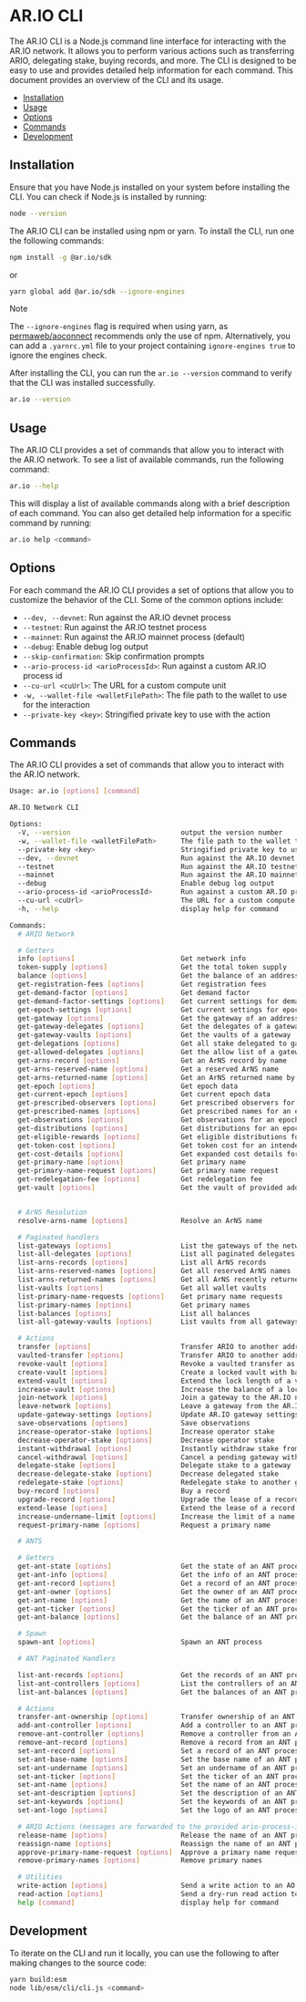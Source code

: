 # AR.IO CLI

The AR.IO CLI is a Node.js command line interface for interacting with the AR.IO network. It allows you to perform various actions such as transferring ARIO, delegating stake, buying records, and more. The CLI is designed to be easy to use and provides detailed help information for each command. This document provides an overview of the CLI and its usage.

<!-- toc -->

- [Installation](#installation)
- [Usage](#usage)
- [Options](#options)
- [Commands](#commands)
- [Development](#development)

<!-- tocstop -->

## Installation

Ensure that you have Node.js installed on your system before installing the CLI. You can check if Node.js is installed by running:

```bash
node --version
```

The AR.IO CLI can be installed using npm or yarn. To install the CLI, run one the following commands:

```bash
npm install -g @ar.io/sdk
```

or

```bash
yarn global add @ar.io/sdk --ignore-engines
```

> [!NOTE]
> The `--ignore-engines` flag is required when using yarn, as [permaweb/aoconnect] recommends only the use of npm. Alternatively, you can add a `.yarnrc.yml` file to your project containing `ignore-engines true` to ignore the engines check.

After installing the CLI, you can run the `ar.io --version` command to verify that the CLI was installed successfully.

```bash
ar.io --version
```

## Usage

The AR.IO CLI provides a set of commands that allow you to interact with the AR.IO network. To see a list of available commands, run the following command:

```bash
ar.io --help
```

This will display a list of available commands along with a brief description of each command. You can also get detailed help information for a specific command by running:

```bash
ar.io help <command>
```

## Options

For each command the AR.IO CLI provides a set of options that allow you to customize the behavior of the CLI. Some of the common options include:

- `--dev, --devnet`: Run against the AR.IO devnet process
- `--testnet`: Run against the AR.IO testnet process
- `--mainnet`: Run against the AR.IO mainnet process (default)
- `--debug`: Enable debug log output
- `--skip-confirmation`: Skip confirmation prompts
- `--ario-process-id <arioProcessId>`: Run against a custom AR.IO process id
- `--cu-url <cuUrl>`: The URL for a custom compute unit
- `-w, --wallet-file <walletFilePath>`: The file path to the wallet to use for the interaction
- `--private-key <key>`: Stringified private key to use with the action

## Commands

The AR.IO CLI provides a set of commands that allow you to interact with the AR.IO network.

```sh
Usage: ar.io [options] [command]

AR.IO Network CLI

Options:
  -V, --version                           output the version number
  -w, --wallet-file <walletFilePath>      The file path to the wallet to use for the interaction
  --private-key <key>                     Stringified private key to use with the action
  --dev, --devnet                         Run against the AR.IO devnet process
  --testnet                               Run against the AR.IO testnet process
  --mainnet                               Run against the AR.IO mainnet process
  --debug                                 Enable debug log output
  --ario-process-id <arioProcessId>       Run against a custom AR.IO process id
  --cu-url <cuUrl>                        The URL for a custom compute unit
  -h, --help                              display help for command

Commands:
  # ARIO Network

  # Getters
  info [options]                          Get network info
  token-supply [options]                  Get the total token supply
  balance [options]                       Get the balance of an address
  get-registration-fees [options]         Get registration fees
  get-demand-factor [options]             Get demand factor
  get-demand-factor-settings [options]    Get current settings for demand factor
  get-epoch-settings [options]            Get current settings for epochs
  get-gateway [options]                   Get the gateway of an address
  get-gateway-delegates [options]         Get the delegates of a gateway
  get-gateway-vaults [options]            Get the vaults of a gateway
  get-delegations [options]               Get all stake delegated to gateways from this address
  get-allowed-delegates [options]         Get the allow list of a gateway delegate
  get-arns-record [options]               Get an ArNS record by name
  get-arns-reserved-name [options]        Get a reserved ArNS name
  get-arns-returned-name [options]        Get an ArNS returned name by name
  get-epoch [options]                     Get epoch data
  get-current-epoch [options]             Get current epoch data
  get-prescribed-observers [options]      Get prescribed observers for an epoch
  get-prescribed-names [options]          Get prescribed names for an epoch
  get-observations [options]              Get observations for an epoch
  get-distributions [options]             Get distributions for an epoch
  get-eligible-rewards [options]          Get eligible distributions for an epoch
  get-token-cost [options]                Get token cost for an intended action
  get-cost-details [options]              Get expanded cost details for an intended action
  get-primary-name [options]              Get primary name
  get-primary-name-request [options]      Get primary name request
  get-redelegation-fee [options]          Get redelegation fee
  get-vault [options]                     Get the vault of provided address and vault ID


  # ArNS Resolution
  resolve-arns-name [options]             Resolve an ArNS name

  # Paginated handlers
  list-gateways [options]                 List the gateways of the network
  list-all-delegates [options]            List all paginated delegates from all gateways
  list-arns-records [options]             List all ArNS records
  list-arns-reserved-names [options]      Get all reserved ArNS names
  list-arns-returned-names [options]      Get all ArNS recently returned names
  list-vaults [options]                   Get all wallet vaults
  list-primary-name-requests [options]    Get primary name requests
  list-primary-names [options]            Get primary names
  list-balances [options]                 List all balances
  list-all-gateway-vaults [options]       List vaults from all gateways

  # Actions
  transfer [options]                      Transfer ARIO to another address
  vaulted-transfer [options]              Transfer ARIO to another address into a locked vault
  revoke-vault [options]                  Revoke a vaulted transfer as the controller
  create-vault [options]                  Create a locked vault with balance from the sender
  extend-vault [options]                  Extend the lock length of a vault as the recipient
  increase-vault [options]                Increase the balance of a locked vault as the recipient
  join-network [options]                  Join a gateway to the AR.IO network
  leave-network [options]                 Leave a gateway from the AR.IO network
  update-gateway-settings [options]       Update AR.IO gateway settings
  save-observations [options]             Save observations
  increase-operator-stake [options]       Increase operator stake
  decrease-operator-stake [options]       Decrease operator stake
  instant-withdrawal [options]            Instantly withdraw stake from an existing gateway withdrawal vault
  cancel-withdrawal [options]             Cancel a pending gateway withdrawal vault
  delegate-stake [options]                Delegate stake to a gateway
  decrease-delegate-stake [options]       Decrease delegated stake
  redelegate-stake [options]              Redelegate stake to another gateway
  buy-record [options]                    Buy a record
  upgrade-record [options]                Upgrade the lease of a record to a permabuy
  extend-lease [options]                  Extend the lease of a record
  increase-undername-limit [options]      Increase the limit of a name
  request-primary-name [options]          Request a primary name

  # ANTS

  # Getters
  get-ant-state [options]                 Get the state of an ANT process
  get-ant-info [options]                  Get the info of an ANT process
  get-ant-record [options]                Get a record of an ANT process
  get-ant-owner [options]                 Get the owner of an ANT process
  get-ant-name [options]                  Get the name of an ANT process
  get-ant-ticker [options]                Get the ticker of an ANT process
  get-ant-balance [options]               Get the balance of an ANT process

  # Spawn
  spawn-ant [options]                     Spawn an ANT process

  # ANT Paginated Handlers

  list-ant-records [options]              Get the records of an ANT process
  list-ant-controllers [options]          List the controllers of an ANT process
  list-ant-balances [options]             Get the balances of an ANT process

  # Actions
  transfer-ant-ownership [options]        Transfer ownership of an ANT process
  add-ant-controller [options]            Add a controller to an ANT process
  remove-ant-controller [options]         Remove a controller from an ANT process
  remove-ant-record [options]             Remove a record from an ANT process
  set-ant-record [options]                Set a record of an ANT process. Deprecated: use set-ant-base-name and set-ant-undername
  set-ant-base-name [options]             Set the base name of an ANT process
  set-ant-undername [options]             Set an undername of an ANT process
  set-ant-ticker [options]                Set the ticker of an ANT process
  set-ant-name [options]                  Set the name of an ANT process
  set-ant-description [options]           Set the description of an ANT process
  set-ant-keywords [options]              Set the keywords of an ANT process
  set-ant-logo [options]                  Set the logo of an ANT process

  # ARIO Actions (messages are forwarded to the provided ario-process-id)
  release-name [options]                  Release the name of an ANT process
  reassign-name [options]                 Reassign the name of an ANT process to another ANT process
  approve-primary-name-request [options]  Approve a primary name request
  remove-primary-names [options]          Remove primary names

  # Utilities
  write-action [options]                  Send a write action to an AO Process
  read-action [options]                   Send a dry-run read action to an AO Process
  help [command]                          display help for command
```

## Development

To iterate on the CLI and run it locally, you can use the following to after making changes to the source code:

```bash
yarn build:esm
node lib/esm/cli/cli.js <command>
```

[permaweb/aoconnect]: https://github.com/permaweb/aoconnect
